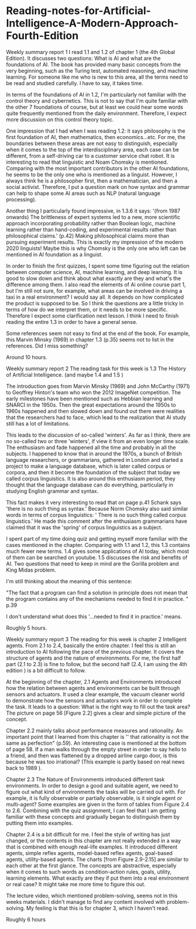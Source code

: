 # Reading-notes-for-Artificial-Intelligence-A-Modern-Approach-Fourth-Edition

Weekly summary report 1
I read 1.1 and 1.2 of chapter 1 (the 4th Global Edition). It discusses two questions: What is AI and what are the foundations of AI. The book has provided many basic concepts from the very beginning, such as the Turing test, automated reasoning, and machine learning. For someone like me who is new to this area, all the terms need to be read and studied carefully.  I have to say, it takes time.

In terms of the foundations of AI in 1.2, I'm particularly not familiar with the control theory and cybernetics.  This is not to say that I'm quite familiar with the other 7 foundations of course, but at least we could hear some words quite frequently mentioned from the daily environment. Therefore, I expect more discussion on this control theory topic.

One impression that I had when I was reading 1.2: it says philosophy is the first foundation of AI, then mathematics, then economics...etc. For me, the boundaries between these areas are not easy to distinguish, especially when it comes to the top of the interdisciplinary area, each case can be different, from a self-driving car to a customer service chat robot. It is interesting to read that linguistic and Noam Chomsky is mentioned. Comparing with the most important contributors in the other AI foundations, he seems to be the only one who is mentioned as a linguist. However, I always think he is a philosopher first, then a mathematician, and then a social activist. Therefore, I put a question mark on how syntax and grammar can help to shape some AI areas such as NLP (natural language processing).

Another thing I particularly found impressive, in 1.3.6 it says: '(from 1987 onwards) The brittleness of expert systems led to a new, more scientific approach incorporating probability rather than Boolean logic, machine learning rather than hand-coding, and experimental results rather than philosophical claims.'  (p.42) Making philosophical claims more than pursuing experiment results. This is exactly my impression of the modern 2020 linguists! Maybe this is why Chomsky is the only one who left can be mentioned in AI foundation as a linguist.  

In order to finish the first quizzes, I spent some time figuring out the relation between computer science, AI, machine learning, and deep learning. It is good to slow down and think about what exactly are they and what's the difference among them. I also read the elements of Ai online course part 1, but I'm still not sure, for example, what areas can be involved in driving a taxi in a real environment? I would say all. It depends on how complicated the product is supposed to be. So I think the questions are a little tricky in terms of how do we interpret them, or it needs to be more specific. Therefore I expect some clarification next lesson. I think I need to finish reading the entire 1.3 in order to have a general sense.

Some references seem not easy to find at the end of the book. For example, this Marvin Minsky (1969) in chapter 1.3 (p.35) seems not to list in the references. Did I miss something?

Around 10 hours. 



Weekly summary report 2
The reading task for this week is 1.3 The History of Artificial Intelligence. (and maybe 1.4 and 1.5 )

The introduction goes from Marvin Minsky (1969) and John McCarthy (1971) to Geoffrey Hinton's team who won the 2012 ImageNet competition. The early milestones have been mentioned such as Hebbian learning and SNARCI in the 1950s. Then the great expectations around the 1950s to 1960s happened and then slowed down and found out there were realities that the researchers had to face, which lead to the realization that AI study still has a lot of limitations. 

This leads to the discussion of so-called 'winters'. As far as I think, there are no so-called two or three 'winters', if view it from an even longer time scale. The enthusiasm and fade happened all the time and probably in all the subjects. I happened to know that in around the 1970s, a bunch of British language researchers, or grammarians, gathered in London and started a project to make a language database, which is later called corpus or corpora, and then it become the foundation of the subject that today we called corpus linguistics. It is also around this enthusiasm period, they thought that the language database can do everything, particularly in studying English grammar and syntax.

This fact makes it very interesting to read that on page p.41 Schank says 'there is no such thing as syntax.' Because Norm Chomsky also said similar words in terms of corpus linguistics: ' There is no such thing called corpus linguistics.'  He made this comment after the enthusiasm grammarians have claimed that it was the 'spring' of corpus linguistics as a subject. 

I spent part of my time doing quiz and getting myself more familiar with the cases mentioned in the chapter. Comparing with 1.1 and 1.2, this 1.3 contains much fewer new terms. 1.4 gives some applications of AI today, which most of them can be searched on youtube. 1.5 discusses the risk and benefits of AI. Two questions that need to keep in mind are the Gorilla problem and King Midas problem. 

I'm still thinking about the meaning of this sentence:

"The fact that a program can find a solution in principle does not mean that the program contains any of the mechanisms needed to find it in practice. " p.39

 I don't understand what does this '...needed to find it in practice.' means.  

Roughly 5 hours.


Weekly summary report 3
The reading for this week is chapter 2 Intelligent agents. From 2.1 to 2.4, basically the entire chapter. I feel this is still an introduction to AI following the pace of the previous chapter. It covers the structure of agents and the nature of environments. For me, the first half part (2.1 to 2.3) is fine to follow, but the second half (2.4, I am using the 4th edition ) is a bit difficult to follow. 

At the beginning of the chapter, 2.1 Agents and Environments introduced how the relation between agents and environments can be built through sensors and actuators. It used a clear example, the vacuum cleaner world to demonstrate how the sensors and actuators work in order to complete the task. It leads to a question: What is the right way to fill out the task area? The picture on page 56 [Figure 2.2] gives a clear and simple picture of the concept.

Chapter 2.2 mainly talks about performance measures and rationality. An important point that I learned from this chapter is '' that rationality is not the same as perfection" (p.59). An interesting case is mentioned at the bottom of page 58. If a man walks through the empty street in order to say hello to a friend, and then was flattened by a dropped airline cargo door, is this because he was too irrational? (This example is partly based on real news back to 1989 ). 

Chapter 2.3 The Nature of Environments introduced different task environments. In order to design a good and suitable agent, we need to figure out what kind of environments the tasks will be carried out with. For example, it is fully observable or partially observable, is it single agent or multi-agent?  Some examples are given in the form of tables from Figure 2.4 to 2.6. Combining with the quiz assignment, I can feel that I am getting familiar with these concepts and gradually began to distinguish them by putting them into examples. 

Chapter 2.4 is a bit difficult for me. I feel the style of writing has just changed, or the contents in this chapter are not really extended in a way that is combined with enough real-life examples. It introduced different agents, simple reflex agents, model-based reflex agents, goal-based agents, utility-based agents. The charts [from Figure 2.9-2.15] are similar to each other at the first glance. The concepts are abstractive, especially when it comes to such words as condition-action rules, goals, utility, learning elements. What exactly are they if put them into a real environment or real case? It might take me more time to figure this out. 

The lecture video, which mentioned problem-solving, seems not in this weeks materials. I didn't manage to find any content involved with problem-solving. My feeling is that this is for chapter 3, which I haven't read.  

Roughly 6 hours
